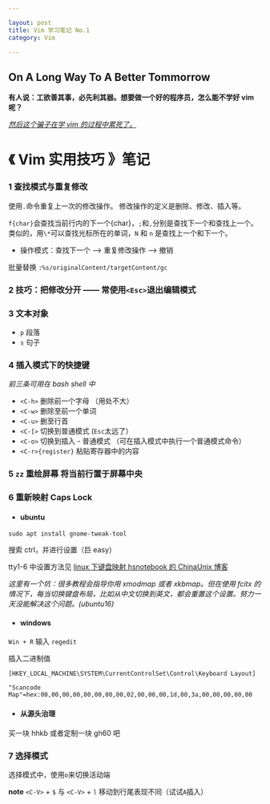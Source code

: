 ```yaml
---

layout: post
title: Vim 学习笔记 No.1
category: Vim

---
```


## On A Long Way To A Better Tommorrow
**有人说：工欲善其事，必先利其器。想要做一个好的程序员，怎么能不学好 vim 呢？**

*<u>然后这个骗子在学 vim 的过程中累死了。</u>*

<!--description-->

# 《 Vim 实用技巧 》笔记

### 1 查找模式与重复修改
使用`.`命令重复上一次的修改操作。
修改操作的定义是删除、修改、插入等。

`f{char}`会查找当前行内的下一个{char}，`;`和`,`分别是查找下一个和查找上一个。
类似的，用`\*`可以查找光标所在的单词，`N` 和 `n` 是查找上一个和下一个。

* 操作模式：查找下一个 --> 重复修改操作 --> 撤销

批量替换 `:%s/originalContent/targetContent/gc`

### 2 技巧：把修改分开 —— 常使用`<Esc>`退出编辑模式

### 3 文本对象
* `p` 段落
* `s` 句子

### 4 插入模式下的快捷键
*前三条可用在 bash shell 中*

* `<C-h>` 删除前一个字母 （用处不大）
* `<C-w>` 删除至前一个单词
* `<C-u>` 删至行首
* `<C-[>` 切换到普通模式 (`Esc`太远了）
* `<C-o>` 切换到插入 - 普通模式 （可在插入模式中执行一个普通模式命令）
* `<C-r>{register}` 粘贴寄存器中的内容

### 5 `zz` 重绘屏幕 将当前行置于屏幕中央

### 6 重新映射 Caps Lock

- #### ubuntu

`sudo apt install gnome-tweak-tool`

搜索 ctrl，并进行设置（巨 easy）

tty1-6 中设置方法见 [ linux 下键盘映射 hsnotebook 的 ChinaUnix 博客 ](http://blog.chinaunix.net/uid-26161820-id-3425670.html)

*这里有一个坑：很多教程会指导你用 xmodmap 或者 xkbmap。但在使用 fcitx 的情况下，每当切换键盘布局，比如从中文切换到英文，都会重置这个设置。努力一天没能解决这个问题。(ubuntu16)*

- #### windows

`Win + R` 输入 `regedit`

插入二进制值

``````
[HKEY_LOCAL_MACHINE\SYSTEM\CurrentControlSet\Control\Keyboard Layout]

"Scancode Map"=hex:00,00,00,00,00,00,00,00,02,00,00,00,1d,00,3a,00,00,00,00,00
``````

- #### 从源头治理

买一块 hhkb 或者定制一块 gh60 吧

### 7 选择模式
选择模式中，使用`o`来切换活动端

**note**  `<C-V>` + `$` 与 `<C-V>` + `l`  移动到行尾表现不同（试试`A`插入）

